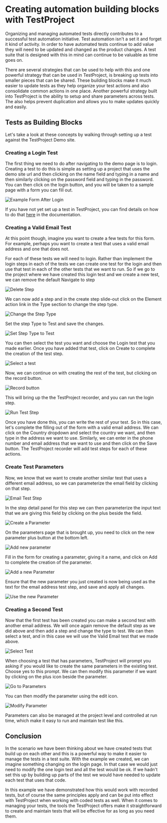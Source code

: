 # Creating automation building blocks with TestProject

Organizing and managing automated tests directly contributes to a successful test automation initiative. Test automation isn't a set it and forget it kind of activity. In order to have automated tests continue to add value they will need to be updated and changed as the product changes. A test suite that is designed with this in mind can continue to be valuable as time goes on.

There are several strategies that can be used to help with this and one powerful strategy that can be used in TestProject, is breaking up tests into smaller pieces that can be shared. These building blocks make it much easier to update tests as they help organize your test actions and also consolidate common actions in one place. Another powerful strategy built into TestProject is the ability to setup and share parameters across tests. The also helps prevent duplication and allows you to make updates quickly and easily.

## Tests as Building Blocks

Let's take a look at these concepts by walking through setting up a test against the TestProject Demo site.

### Creating a Login Test

The first thing we need to do after navigating to the demo page is to login. Creating a test to do this is simple as setting up a project that uses the demo site url and then clicking on the name field and typing in a name and then similarly clicking on the password field and typing in the password. You can then click on the login button, and you will be taken to a sample page with a form you can fill out.

![Example Form After Login](../.gitbook/assets/image%20%2856%29.png)

If you have not yet set up a test in TestProject, you can find details on how to do that [here](../using-the-smart-test-recorder/web-testing/) in the documentation.

### Creating a Valid Email Test

At this point though, imagine you want to create a few tests for this form. For example, perhaps you want to create a test that uses a valid email address and one that does not.

For each of these tests we will need to login. Rather than implement the login steps in each of the tests we can create one test for the login and then use that test in each of the other tests that we want to run. So if we go to the project where we have created this login test and we create a new test, we can remove the default Navigate to step

![Delete Step](../.gitbook/assets/image%20%28183%29.png)

We can now add a step and in the create step slide-out click on the Element action link in the Type section to change the step type.

![Change the Step Type](../.gitbook/assets/image%20%2812%29%20%281%29.png)

Set the step Type to Test and save the changes.

![Set Step Type to Test](../.gitbook/assets/image%20%28177%29.png)

You can then select the test you want and choose the Login test that you made earlier. Once you have added that test, click on Create to complete the creation of the test step.

![Select a test](../.gitbook/assets/image%20%2826%29%20%281%29.png)

Now, we can continue on with creating the rest of the test, but clicking on the record button.

![Record button](../.gitbook/assets/image%20%2882%29.png)

This will bring up the the TestProject recorder, and you can run the login step.

![Run Test Step](../.gitbook/assets/image%20%2853%29.png)

Once you have done this, you can write the rest of your test. So in this case, let's complete the filling out of the form with a valid email address. We can click on the Country dropdown and select the country we want, and then type in the address we want to use. Similarly, we can enter in the phone number and email address that we want to use and then click on the Save button. The TestProject recorder will add test steps for each of these actions.

### Create Test Parameters

Now, we know that we want to create another similar test that uses a different email address, so we can parameterize the email field by clicking on that step.

![Email Test Step](../.gitbook/assets/image%20%28153%29.png)

In the step detail panel for this step we can then parameterize the input text that we are giving this field by clicking on the plus beside the field.

![Create a Parameter](../.gitbook/assets/image%20%2885%29.png)

On the parameters page that is brought up, you need to click on the new parameter plus button at the bottom left.

![Add new parameter](../.gitbook/assets/image%20%282%29.png)

Fill in the form for creating a parameter, giving it a name, and click on Add to complete the creation of the parameter.

![Add a new Parameter](../.gitbook/assets/image%20%2813%29.png)

Ensure that the new parameter you just created is now being used as the text for the email address test step, and save and apply all changes.

![Use the new Parameter](../.gitbook/assets/image%20%2863%29.png)

### Creating a Second Test

Now that the first test has been created you can make a second test with another email address. We will once again remove the default step as we did above and then add a step and change the type to test. We can then select a test, and in this case we will use the Valid Email test that we made above.

![Select Test](../.gitbook/assets/image%20%2821%29.png)

When choosing a test that has parameters, TestProject will prompt you asking if you would like to create the same parameters in the existing test. Choose yes to this prompt. We can then modify this parameter if we want by clicking on the plus icon beside the parameter.

![Go to Parameters](../.gitbook/assets/image%20%2880%29.png)

You can then modify the parameter using the edit icon.

![Modify Parameter](../.gitbook/assets/image%20%28162%29.png)

Parameters can also be managed at the project level and controlled at run time, which make it easy to run and maintain test like this.

## Conclusion

In the scenario we have been thinking about we have created tests that build up on each other and this is a powerful way to make it easier to manage the tests in a test suite. With the example we created, we can imagine something changing on the login page. In that case we would just need to modify the one login test and all the test would be ok. If we hadn't set this up by building up parts of the test we would have needed to update each test that uses that code.

In this example we have demonstrated how this would work with recorded tests, but of course the same principles apply and can be put into effect with TestProject when working with coded tests as well. When it comes to managing your tests, the tools the TestProject offers make it straightforward to create and maintain tests that will be effective for as long as you need them.

